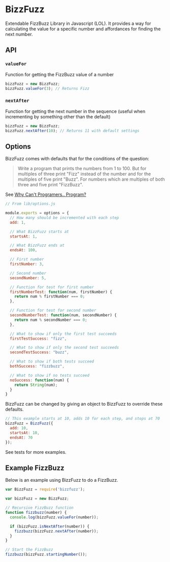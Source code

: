 BizzFuzz
========

Extendable FizzBuzz Library in Javascript (LOL). It provides a way for calculating the value for a specific number and affordances for finding the next number.

## API

### `valueFor`

Function for getting the FizzBuzz value of a number

```javascript
bizzFuzz = new BizzFuzz;
bizzFuzz.valueFor(3); // Returns Fizz
```

### `nextAfter`

Function for getting the next number in the sequence (useful when incrementing by something other than the default)

```javascript
bizzFuzz = new BizzFuzz;
bizzFuzz.nextAfter(10); // Returns 11 with default settings
```

## Options

BizzFuzz comes with defaults that for the conditions of the question:

> Write a program that prints the numbers from 1 to 100. But for multiples of three print "Fizz" instead of the number and for the multiples of five print "Buzz". For numbers which are multiples of both three and five print "FizzBuzz".

See [Why Can't Programers.. Program?](http://blog.codinghorror.com/why-cant-programmers-program/)

```javascript
// From lib/options.js

module.exports = options = {
  // How many should be incremented with each step
  add: 1,

  // What BizzFuzz starts at 
  startsAt: 1,

  // What BizzFuzz ends at
  endsAt: 100,

  // First number
  firstNumber: 3,

  // Second number
  secondNumber: 5,

  // Function for test for first number
  firstNumberTest: function(num, firstNumber) {
    return num % firstNumber === 0;
  },

  // Function for test for second number
  secondNumberTest: function(num, secondNumber) {
    return num % secondNumber === 0;
  },

  // What to show if only the first test succeeds
  firstTestSuccess: "fizz",

  // What to show if only the second test succeeds
  secondTestSuccess: "buzz",

  // What to show if both tests succeed
  bothSuccess: "fizzbuzz",

  // What to show if no tests succeed
  noSuccess: function(num) {
    return String(num);
  }
}
```

BizzFuzz can be changed by giving an object to BizzFuzz to override these defaults.

```javascript
// This example starts at 10, adds 10 for each step, and stops at 70
bizzFuzz = BizzFuzz({
  add: 10,
  startsAt: 10,
  endsAt: 70
});
```

See tests for more examples.

## Example FizzBuzz

Below is an example using BizzFuzz to do a FizzBuzz.

```javascript
var BizzFuzz = require('bizzfuzz');

var bizzFuzz = new BizzFuzz;

// Recursive FizzBuzz function
function fizzbuzz(number) {
  console.log(bizzFuzz.valueFor(number));

  if (bizzFuzz.isNextAfter(number)) {
    fizzbuzz(bizzFuzz.nextAfter(number));
  }
}

// Start the FizzBuzz
fizzbuzz(bizzFuzz.startingNumber());
```